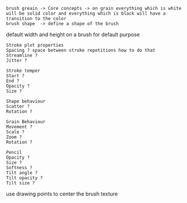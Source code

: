 	brush greain -> Core concepts -> on grain everything which is white will be solid color and everything which is black will have a transition to the color
	brush shape  -> define a shape of the brush

default width and height on a brush for default purpose

	Stroke plot properties
	Spacing ? space between stroke repetitions how to do that
	Streamline ?
	Jitter ?

	Stroke temper
	Start ?
	End ?
	Opacity ?
	Size ?

	Shape behaviour
	Scatter ? 
	Rotation ?

	Grain Behaviour
	Movement ?
	Scale ?
	Zoom ?
	Rotation ?

	Pencil
	Opacity ?
	Size ?
	Softness ?
	Tilt angle ?
	Tilt opacity ?
	Tilt size ?





use drawing points to center the brush texture
